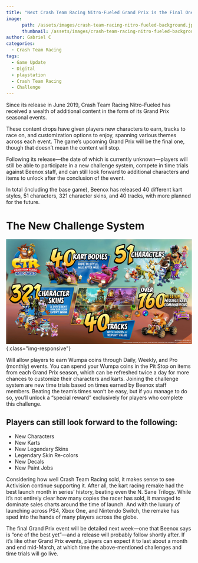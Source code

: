 ```yaml
---
title: "Next Crash Team Racing Nitro-Fueled Grand Prix is the Final One, Race Will Continue with Challenge System, Additional Content"
image:
      path: /assets/images/crash-team-racing-nitro-fueled-background.jpeg
      thumbnail: /assets/images/crash-team-racing-nitro-fueled-background.jpeg
author: Gabriel C
categories:
  - Crash Team Racing
tags:
  - Game Update
  - Digital
  - playstation
  - Crash Team Racing
  - Challenge
---
```

Since its release in June 2019, Crash Team Racing Nitro-Fueled has received a wealth of additional content in the form of its Grand Prix seasonal events. 

These content drops have given players new characters to earn, tracks to race on, and customization options to enjoy, spanning various themes across each event. The game’s upcoming Grand Prix will be the final one, though that doesn’t mean the content will stop. 

Following its release—the date of which is currently unknown—players will still be able to participate in a new challenge system, compete in time trials against Beenox staff, and can still look forward to additional characters and items to unlock after the conclusion of the event.


In total (including the base game), Beenox has released 40 different kart styles, 51 characters, 321 character skins, and 40 tracks, with more planned for the future.

# The New Challenge System

![image-title-here](/assets/images/GP_Infographic_FINAL.jpg){:class="img-responsive"}

Will allow players to earn Wumpa coins through Daily, Weekly, and Pro (monthly) events. You can spend your Wumpa coins in the Pit Stop on items from each Grand Prix season, which can be refreshed twice a day for more chances to customize their characters and karts. Joining the challenge system are new time trials based on times earned by Beenox staff members. Beating the team’s times won’t be easy, but if you manage to do so, you’ll unlock a “special reward” exclusively for players who complete this challenge.

## Players can still look forward to the following:

<ul>
<li>New Characters</li>
<li>New Karts</li>
<li>New Legendary Skins</li>
<li>Legendary Skin Re-colors</li>
<li>New Decals</li>
<li>New Paint Jobs</li>
</ul>

Considering how well Crash Team Racing sold, it makes sense to see Activision continue supporting it. After all, the kart racing remake had the best launch month in series’ history, beating even the N. Sane Trilogy. While it’s not entirely clear how many copies the racer has sold, it managed to dominate sales charts around the time of launch. And with the luxury of launching across PS4, Xbox One, and Nintendo Switch, the remake has sped into the hands of many players across the globe.

The final Grand Prix event will be detailed next week—one that Beenox says is “one of the best yet”—and a release will probably follow shortly after. If it’s like other Grand Prix events, players can expect it to last about a month and end mid-March, at which time the above-mentioned challenges and time trials will go live.
